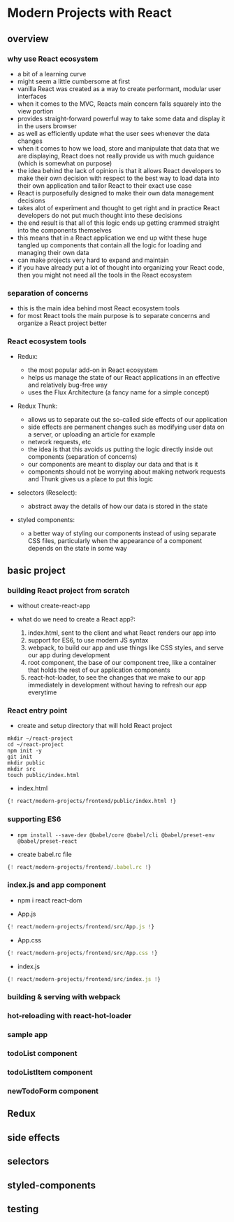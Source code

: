 # Modern Projects with React

## overview

### why use React ecosystem

- a bit of a learning curve
- might seem a little cumbersome at first
- vanilla React was created as a way to create performant, modular user interfaces
- when it comes to the MVC, Reacts main concern falls squarely into the view portion
- provides straight-forward powerful way to take some data and display it in the users browser
- as well as efficiently update what the user sees whenever the data changes
- when it comes to how we load, store and manipulate that data that we are displaying, React does not really provide us with much guidance (which is somewhat on purpose)
- the idea behind the lack of opinion is that it allows React developers to make their own decision with respect to the best way to load data into their own application and tailor React to their exact use case
- React is purposefully designed to make their own data management decisions
- takes alot of experiment and thought to get right and in practice React developers do not put much thought into these decisions 
- the end result is that all of this logic ends up getting crammed straight into the components themselves
- this means that in a React application we end up witht these huge tangled up components that contain all the logic for loading and managing their own data
- can make projects very hard to expand and maintain
- if you have already put a lot of thought into organizing your React code, then you might not need all the tools in the React ecosystem

### separation of concerns

- this is the main idea behind most React ecosystem tools
- for most React tools the main purpose is to separate concerns and organize a React project better

### React ecosystem tools

- Redux:
    - the most popular add-on in React ecosystem 
    - helps us manage the state of our React applications in an effective and relatively bug-free way
    - uses the Flux Architecture (a fancy name for a simple concept)

- Redux Thunk: 
    - allows us to separate out the so-called side effects of our application
    - side effects are permanent changes such as modifying user data on a server, or uploading an article for example
    - network requests, etc
    - the idea is that this avoids us putting the logic directly inside out components (separation of concerns)
    - our components are meant to display our data and that is it 
    - components should not be worrying about making network requests and Thunk gives us a place to put this logic

- selectors (Reselect):
    - abstract away the details of how our data is stored in the state

- styled components: 
    - a better way of styling our components instead of using separate CSS files, particularly when the appearance of a component depends on the state in some way


## basic project

### building React project from scratch 

- without create-react-app 

- what do we need to create a React app?:

    1. index.html, sent to the client and what React renders our app into
    2. support for ES6, to use modern JS syntax
    3. webpack, to build our app and use things like CSS styles, and serve our app during development
    4. root component, the base of our component tree, like a container that holds the rest of our application components
    5. react-hot-loader, to see the changes that we make to our app immediately in development without having to refresh our app everytime


### React entry point

- create and setup directory that will hold React project

```shell
mkdir ~/react-project
cd ~/react-project 
npm init -y 
git init 
mkdir public
mkdir src
touch public/index.html
```

- index.html

```html
{! react/modern-projects/frontend/public/index.html !}
```

### supporting ES6

- `npm install --save-dev @babel/core @babel/cli @babel/preset-env @babel/preset-react` 


- create babel.rc file 

```javascript
{! react/modern-projects/frontend/.babel.rc !}
```

### index.js and app component

- npm i react react-dom

- App.js 

```javascript
{! react/modern-projects/frontend/src/App.js !}
```

- App.css
```javascript
{! react/modern-projects/frontend/src/App.css !}
```

- index.js 

```javascript
{! react/modern-projects/frontend/src/index.js !}
```

### building & serving with webpack

### hot-reloading with react-hot-loader

### sample app 

### todoList component 

### todoListItem component 

### newTodoForm component

## Redux

## side effects

## selectors

## styled-components

## testing
